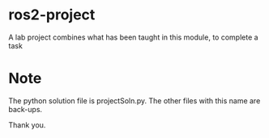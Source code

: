 # ros2-project
A lab project combines what has been taught in this module, to complete a task 

# Note

The python solution file is projectSoln.py. The other files with this name are back-ups.

Thank you.
